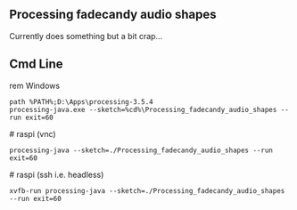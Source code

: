 
Processing fadecandy audio shapes
---------------------------------

Currently does something but a bit crap...

Cmd Line
--------

rem Windows

    path %PATH%;D:\Apps\processing-3.5.4
    processing-java.exe --sketch=%cd%\Processing_fadecandy_audio_shapes --run exit=60

\# raspi (vnc)

    processing-java --sketch=./Processing_fadecandy_audio_shapes --run exit=60

\# raspi (ssh i.e. headless)

    xvfb-run processing-java --sketch=./Processing_fadecandy_audio_shapes --run exit=60
